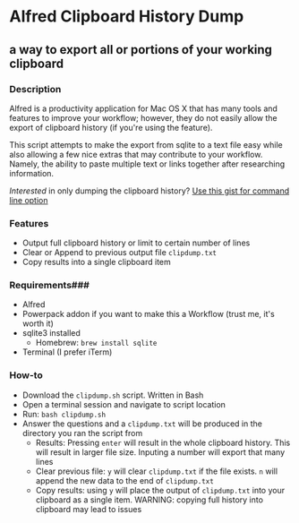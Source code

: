 # Alfred Clipboard History Dump #
## a way to export all or portions of your working clipboard ##

### Description ###
Alfred is a productivity application for Mac OS X that has many tools and features to improve your workflow; however, they do not easily allow the export of clipboard history (if you're using the feature).

This script attempts to make the export from sqlite to a text file easy while also allowing a few nice extras that may contribute to your workflow. Namely, the ability to paste multiple text or links together after researching information.

_Interested_ in only dumping the clipboard history? [Use this gist for command line option](https://gist.github.com/T-Rave/3400f876e0f4226a09681e069bf28a68)

### Features ###
* Output full clipboard history or limit to certain number of lines
* Clear or Append to previous output file `clipdump.txt`
* Copy results into a single clipboard item

### Requirements###
* Alfred
* Powerpack addon if you want to make this a Workflow (trust me, it's worth it)
* sqlite3 installed
	* Homebrew: `brew install sqlite`
* Terminal (I prefer iTerm)

### How-to ###
* Download the `clipdump.sh` script. Written in Bash
* Open a terminal session and navigate to script location
* Run: `bash clipdump.sh`
* Answer the questions and a `clipdump.txt` will be produced in the directory you ran the script from
	* Results: Pressing `enter` will result in the whole clipboard history. This will result in larger file size. Inputing a number will export that many lines
	* Clear previous file: `y` will clear `clipdump.txt` if the file exists. `n` will append the new data to the end of `clipdump.txt`
	* Copy results: using `y` will place the output of `clipdump.txt` into your clipboard as a single item. WARNING: copying full history into clipboard may lead to issues